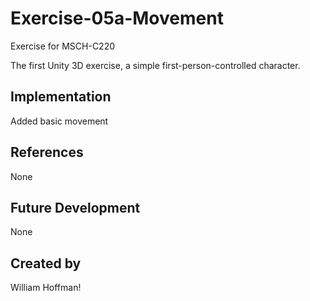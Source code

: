 # Exercise-05a-Movement

Exercise for MSCH-C220

The first Unity 3D exercise, a simple first-person-controlled character.

## Implementation
Added basic movement

## References

None

## Future Development

None

## Created by 
 William Hoffman!
